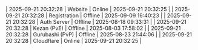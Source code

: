 | 2025-09-21 20:32:28 | Website | Online | 2025-09-21 20:32:25 |
| 2025-09-21 20:32:28 | Registration | Offline | 2025-09-09 16:40:23 |
| 2025-09-21 20:32:28 | Auth Server | Offline | 2025-08-18 09:33:31 |
| 2025-09-21 20:32:28 | Kezan (PvE) | Offline | 2025-08-03 17:58:02 |
| 2025-09-21 20:32:28 | Gurubashi (PvP) | Offline | 2025-08-23 21:44:06 |
| 2025-09-21 20:32:28 | Cloudflare | Online | 2025-09-21 20:32:25 |
